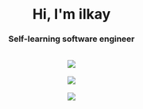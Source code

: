 <br>
<h1 align="center">Hi, I'm ilkay</h1>
<h3 align="center">Self-learning software engineer</h3>
<br>

<div align="center">
  <img src="https://github-readme-stats.vercel.app/api?username=CenkCamkiran&show_icons=true&theme=radical&count_private=true&langs_count=10" />
  <br><br>
  <img src="https://github-readme-stats.vercel.app/api/top-langs/?username=CenkCamkiran&langs_count=10)](https://github.com/anuraghazra/github-readme-stats" />
  <br><br>
  <img src="https://github-readme-stats.vercel.app/api/top-langs/?username=CenkCamkiran&layout=compact&langs_count=10)](https://github.com/anuraghazra/github-readme-stats" />
</div>

